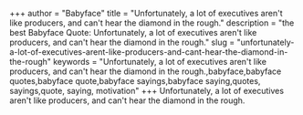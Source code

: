 +++
author = "Babyface"
title = "Unfortunately, a lot of executives aren't like producers, and can't hear the diamond in the rough."
description = "the best Babyface Quote: Unfortunately, a lot of executives aren't like producers, and can't hear the diamond in the rough."
slug = "unfortunately-a-lot-of-executives-arent-like-producers-and-cant-hear-the-diamond-in-the-rough"
keywords = "Unfortunately, a lot of executives aren't like producers, and can't hear the diamond in the rough.,babyface,babyface quotes,babyface quote,babyface sayings,babyface saying,quotes, sayings,quote, saying, motivation"
+++
Unfortunately, a lot of executives aren't like producers, and can't hear the diamond in the rough.
